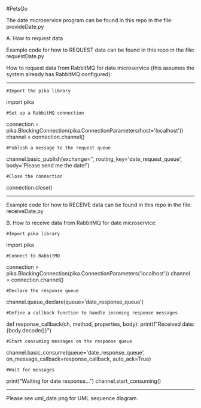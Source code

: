 #PetsGo

The date microservice program can be found in this repo in the file: provideDate.py

A. How to request data

Example code for how to REQUEST data can be found in this repo in the file: requestDate.py

How to request data from RabbitMQ for date microservice (this assumes the system already has RabbitMQ configured):

-----------------------------------------------------------------------
    #Import the pika library
    
import pika

    #Set up a RabbitMQ connection

connection = pika.BlockingConnection(pika.ConnectionParameters(host='localhost'))
channel = connection.channel()

    #Publish a message to the request queue
    
channel.basic_publish(exchange='',
                      routing_key='date_request_queue',
                      body='Please send me the date!')
                      
    #Close the connection

connection.close()

-----------------------------------------------------------------------

Example code for how to RECEIVE data can be found in this repo in the file: receiveDate.py

B. How to receive data from RabbitMQ for date microservice:

    #Import pika library
    
import pika

    #Connect to RabbitMQ

connection = pika.BlockingConnection(pika.ConnectionParameters('localhost'))
channel = connection.channel()

    #Declare the response queue
channel.queue_declare(queue='date_response_queue')

    #Define a callback function to handle incoming response messages
def response_callback(ch, method, properties, body):
    print(f"Received date: {body.decode()}")

    #Start consuming messages on the response queue
channel.basic_consume(queue='date_response_queue', on_message_callback=response_callback, auto_ack=True)

    #Wait for messages
    
print("Waiting for date response...")
channel.start_consuming()

-----------------------------------------------------------------------


Please see uml_date.png for UML sequence diagram.
